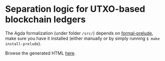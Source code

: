 # Separation logic for UTXO-based blockchain ledgers

The Agda formalization (under folder `/src/`) depends on [formal-prelude](https://github.com/omelkonian/formal-prelude),
make sure you have it installed (either manually or by simply running `$ make install-prelude`). 

Browse the generated HTML [here](https://omelkonian.github.io/hoare-utxo/).
